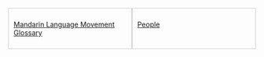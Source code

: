 <div class="banner-container" style="display: flex;">
  <div class="left" style="flex: 1; padding: 10px; border: 1px solid #ccc;">
    <a href="/glossary/glossary.md" class="banner-link">
      <p>Mandarin Language Movement Glossary</p>
    </a>
  </div>
  <div class="right" style="flex: 1; padding: 10px; border: 1px solid #ccc;">
    <a href="/people/people.html" class="banner-link">
      <p>People</p>
    </a>
  </div>
</div>